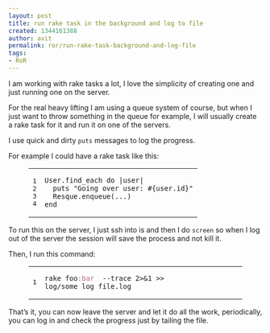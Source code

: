 ```yaml
---
layout: post
title: run rake task in the background and log to file
created: 1344161388
author: avit
permalink: ror/run-rake-task-background-and-log-file
tags:
- RoR
---
```

<p>I am working with rake tasks a lot, I love the simplicity of creating one and just running one on the server.</p>

<p>For the real heavy lifting I am using a queue system of course, but when I just want to throw something in the queue for example, I will usually create a rake task for it and run it on one of the servers.</p>

<p>I use quick and dirty <code>puts</code> messages to log the progress.</p>

<p>For example I could have a rake task like this:</p>

<figure class='code'><figcaption><span></span></figcaption><div class="highlight"><table><tr><td class="gutter"><pre class="line-numbers"><span class='line-number'>1</span>
<span class='line-number'>2</span>
<span class='line-number'>3</span>
<span class='line-number'>4</span>
</pre></td><td class='code'><pre><code class='ruby'><span class='line'><span class="no">User</span><span class="o">.</span><span class="n">find_each</span> <span class="k">do</span> <span class="o">|</span><span class="n">user</span><span class="o">|</span>
</span><span class='line'>  <span class="nb">puts</span> <span class="s2">"Going over user: </span><span class="si">#{</span><span class="n">user</span><span class="o">.</span><span class="n">id</span><span class="si">}</span><span class="s2">"</span>
</span><span class='line'>  <span class="no">Resque</span><span class="o">.</span><span class="n">enqueue</span><span class="p">(</span><span class="o">.</span><span class="n">.</span><span class="o">.</span><span class="p">)</span>
</span><span class='line'><span class="k">end</span>
</span></code></pre></td></tr></table></div></figure>


<p>To run this on the server, I just ssh into is and then I do <code>screen</code> so when I log out of the server the session will save the process and not kill it.</p>

<p>Then, I run this command:</p>

<figure class='code'><figcaption><span></span></figcaption><div class="highlight"><table><tr><td class="gutter"><pre class="line-numbers"><span class='line-number'>1</span>
</pre></td><td class='code'><pre><code class='ruby'><span class='line'><span class="n">rake</span> <span class="n">foo</span><span class="ss">:bar</span>  <span class="o">--</span><span class="n">trace</span> <span class="mi">2</span><span class="o">>&</span><span class="mi">1</span> <span class="o">>></span> <span class="n">log</span><span class="o">/</span><span class="n">some_log_file</span><span class="o">.</span><span class="n">log</span>
</span></code></pre></td></tr></table></div></figure>


<p>That’s it, you can now leave the server and let it do all the work, periodically, you can log in and check the progress just by tailing the file.</p>
